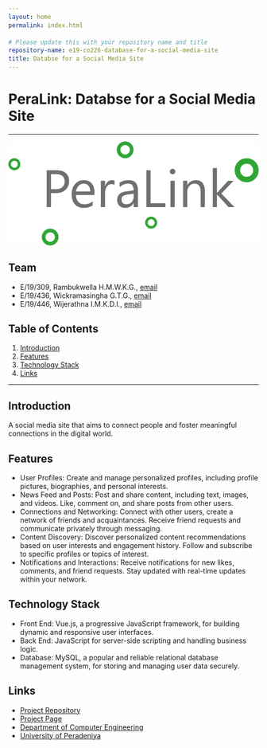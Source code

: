 ```yaml
---
layout: home
permalink: index.html

# Please update this with your repository name and title
repository-name: e19-co226-database-for-a-social-media-site
title: Databse for a Social Media Site
---
```


[comment]: # "This is the standard layout for the project, but you can clean this and use your own template"

# PeraLink: Databse for a Social Media Site

---

<!-- 
This is a sample image, to show how to add images to your page. To learn more options, please refer [this](https://projects.ce.pdn.ac.lk/docs/faq/how-to-add-an-image/)-->

![Sample Image](./images/LogoPC.png)
 

## Team
-  E/19/309, Rambukwella H.M.W.K.G., [email](mailto:e19309@eng.pdn.ac.lk)
-  E/19/436, Wickramasingha G.T.G., [email](mailto:e19436@eng.pdn.ac.lk)
-  E/19/446, Wijerathna I.M.K.D.I., [email](mailto:e19446@eng.pdn.ac.lk)

## Table of Contents
1. [Introduction](#introduction)
2. [Features](#features)
3. [Technology Stack](#technology-stack)
4. [Links](#links)

---

## Introduction

 A social media site that aims to connect people and foster meaningful connections in the digital world.


## Features

- User Profiles: Create and manage personalized profiles, including profile pictures, biographies, and personal interests.
- News Feed and Posts: Post and share content, including text, images, and videos. Like, comment on, and share posts from other users.
- Connections and Networking: Connect with other users, create a network of friends and acquaintances. Receive friend requests and communicate privately through messaging.
- Content Discovery: Discover personalized content recommendations based on user interests and engagement history. Follow and subscribe to specific profiles or topics of interest.
- Notifications and Interactions: Receive notifications for new likes, comments, and friend requests. Stay updated with real-time updates within your network.

## Technology Stack

- Front End: Vue.js, a progressive JavaScript framework, for building dynamic and responsive user interfaces.
- Back End: JavaScript for server-side scripting and handling business logic.
- Database: MySQL, a popular and reliable relational database management system, for storing and managing user data securely.


## Links

- [Project Repository](https://github.com/cepdnaclk/e19-co226-database-for-a-social-media-site)
- [Project Page](https://cepdnaclk.github.io/e19-co226-database-for-a-social-media-site/)
- [Department of Computer Engineering](http://www.ce.pdn.ac.lk/)
- [University of Peradeniya](https://eng.pdn.ac.lk/)


[//]: # (Please refer this to learn more about Markdown syntax)
[//]: # (https://github.com/adam-p/markdown-here/wiki/Markdown-Cheatsheet)
